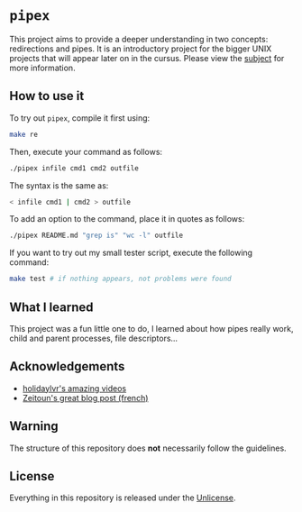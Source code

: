 # ```pipex```
This project aims to provide a deeper understanding in two concepts: redirections and pipes. It is an introductory project for the bigger UNIX projects that will appear later on in the cursus. Please view the [subject](https://github.com/maxdesalle/42/blob/main/pipex/en.subject.pdf) for more information.

## How to use it

To try out ```pipex```, compile it first using:
```bash
make re
```

Then, execute your command as follows:
```bash
./pipex infile cmd1 cmd2 outfile
```

The syntax is the same as:
```bash
< infile cmd1 | cmd2 > outfile
```

To add an option to the command, place it in quotes as follows:

```bash
./pipex README.md "grep is" "wc -l" outfile
```

If you want to try out my small tester script, execute the following command:
```bash
make test # if nothing appears, not problems were found
```

## What I learned

This project was a fun little one to do, I learned about how pipes really work, child and parent processes, file descriptors...

## Acknowledgements

- [holidaylvr's amazing videos](https://www.youtube.com/user/holidaylvr/videos)
- [Zeitoun's great blog post (french)](http://www.zeitoun.net/articles/communication-par-tuyau/start)

## Warning
The structure of this repository does **not** necessarily follow the guidelines.

## License
Everything in this repository is released under the [Unlicense](https://github.com/maxdesalle/42/blob/main/LICENSE).
